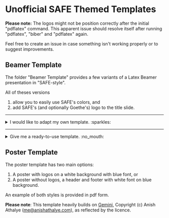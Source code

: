# Unofficial SAFE Themed Templates

**Please note:** The logos might not be position correctly after the initial "pdflatex" command. This apparent issue should resolve itself after running "pdflatex", "biber" and "pdflatex" again. 

Feel free to create an issue in case something isn't working properly or to suggest improvements. 

## Beamer Template
The folder "Beamer Template" provides a few variants of a Latex Beamer presentation in "SAFE-style". 

All of theses versions

1) allow you to easily use SAFE's colors, and
2) add SAFE's (and optionally Goethe's) logo to the title slide. 

---

<details>
  <summary> I would like to adapt my own template. :sparkles: </summary>
  <br>

<details>
<summary>My template has a sty file/I want to use a sty file.</summary>
<br>
Take a look at the folder "Addon_YourTemplate". 


The folder "styles" contains a simple sty file, which you can either use directly or add the respective lines of code to your current sty file. :smirk:

In addition, be sure to copy the code in "0_Main_with_sty" to your preamble. 

</details>

<details>
<summary>I want the simplest possible code without sty files. </summary>
<br> 
The folder "MinimumExample" is for you! :innocent:
</details>
</details>

----

<details>
<summary>Give me a ready-to-use template. :no_mouth: </summary>
<br>
Check out "MyTemplate". As the name indicates, this is a (streamlined) version of the template I like to use - I hope you will, too! :heart_eyes:


**Folder structure**:
```
├── 0_Loadslides.tex         # Contains all packages and personalizable design options
├── 1_Core.tex               # Home to the content of your slides
├── 2_PresentationOnly.tex   # Imports packages/design options from  0_Loadslides.tex and
                             # contents from 1_Core.tex and wraps them in a beamer presentation
├── styles                   # sty files
├── figures                  # stores logos 

```
Alternatively, you can copy this [overleaf-template](https://www.overleaf.com/read/jfjntqbmgsnr#44c21c).
</details>

## Poster Template
The poster template has two main options: 
1) A poster with logos on a white background with blue font, or
2) A poster without logos, a header and footer with white font on blue background.

An example of both styles is provided in pdf form.

**Please note**: This template heavily builds on [Gemini](https://github.com/anishathalye/gemini), Copyright (c) Anish Athalye (me@anishathalye.com), as reflected by the licence. 
